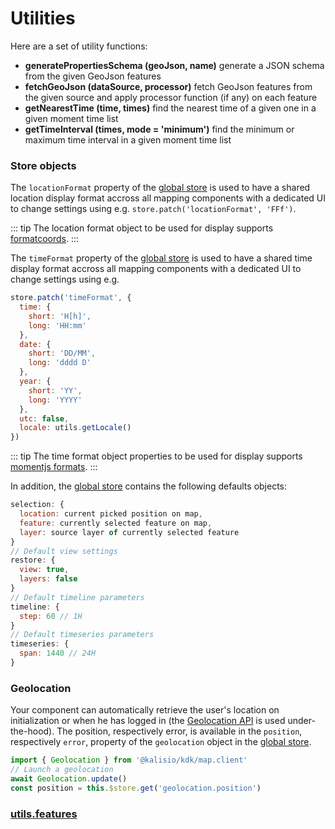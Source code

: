 # Utilities

Here are a set of utility functions:
* **generatePropertiesSchema (geoJson, name)** generate a JSON schema from the given GeoJson features
* **fetchGeoJson (dataSource, processor)** fetch GeoJson features from the given source and apply processor function (if any) on each feature
* **getNearestTime (time, times)** find the nearest time of a given one in a given moment time list
* **getTimeInterval (times, mode = 'minimum')** find the minimum or maximum time interval in a given moment time list

### Store objects

The `locationFormat` property of the [global store](../core/application.md#store) is used to have a shared location display format accross all mapping components with a dedicated UI to change settings using e.g. `store.patch('locationFormat', 'FFf')`.

::: tip
The location format object to be used for display supports [formatcoords](https://github.com/nerik/formatcoords).
:::

The `timeFormat` property of the [global store](../core/application.md#store) is used to have a shared time display format accross all mapping components with a dedicated UI to change settings using e.g. 
```js
store.patch('timeFormat', {
  time: {
    short: 'H[h]',
    long: 'HH:mm'
  },
  date: {
    short: 'DD/MM',
    long: 'dddd D'
  },
  year: {
    short: 'YY',
    long: 'YYYY'
  },
  utc: false,
  locale: utils.getLocale()
})
```

::: tip
The time format object properties to be used for display supports [momentjs formats](https://momentjs.com/docs/#/displaying/format/).
:::

In addition, the [global store](../core/application.md#store) contains the following defaults objects:
```js
selection: {
  location: current picked position on map,
  feature: currently selected feature on map,
  layer: source layer of currently selected feature
}
// Default view settings
restore: {
  view: true,
  layers: false
}
// Default timeline parameters
timeline: {
  step: 60 // 1H
}
// Default timeseries parameters
timeseries: {
  span: 1440 // 24H
}
```

### Geolocation

Your component can automatically retrieve the user's location on initialization or when he has logged in (the [Geolocation API](https://developer.mozilla.org/en-US/docs/Web/API/Geolocation_API) is used under-the-hood). The position, respectively error, is available in the `position`, respectively `error`, property of the `geolocation` object in the [global store](../core/application.md#store).

```js
import { Geolocation } from '@kalisio/kdk/map.client'
// Launch a geolocation
await Geolocation.update()
const position = this.$store.get('geolocation.position')
```

### [utils.features](./utilities/utils.features.md)

